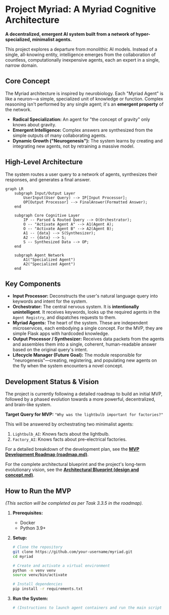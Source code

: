 # Project Myriad: A Myriad Cognitive Architecture

**A decentralized, emergent AI system built from a network of hyper-specialized, minimalist agents.**

This project explores a departure from monolithic AI models. Instead of a single, all-knowing entity, intelligence emerges from the collaboration of countless, computationally inexpensive agents, each an expert in a single, narrow domain.

## Core Concept

The Myriad architecture is inspired by neurobiology. Each "Myriad Agent" is like a neuron—a simple, specialized unit of knowledge or function. Complex reasoning isn't performed by any single agent; it's an **emergent property** of the network.

-   **Radical Specialization:** An agent for "the concept of gravity" only knows about gravity.
-   **Emergent Intelligence:** Complex answers are synthesized from the simple outputs of many collaborating agents.
-   **Dynamic Growth ("Neurogenesis"):** The system learns by creating and integrating new agents, not by retraining a massive model.

## High-Level Architecture

The system routes a user query to a network of agents, synthesizes their responses, and generates a final answer.

```mermaid
graph LR
    subgraph Input/Output Layer
        UserInput(User Query) --> IP[Input Processor];
        OP[Output Processor] --> FinalAnswer(Formatted Answer);
    end

    subgraph Core Cognitive Layer
        IP -- Parsed & Routed Query --> O(Orchestrator);
        O -- "Activate Agent A" --> A1(Agent A);
        O -- "Activate Agent B" --> A2(Agent B);
        A1 -- {data} --> S(Synthesizer);
        A2 -- {data} --> S;
        S -- Synthesized Data --> OP;
    end

    subgraph Agent Network
        A1("Specialized Agent")
        A2("Specialized Agent")
    end
```

## Key Components

-   **Input Processor:** Deconstructs the user's natural language query into keywords and intent for the system.
-   **Orchestrator:** The central nervous system. It is **intentionally unintelligent**. It receives keywords, looks up the required agents in the `Agent Registry`, and dispatches requests to them.
-   **Myriad Agents:** The heart of the system. These are independent microservices, each embodying a single concept. For the MVP, they are simple Flask apps with hardcoded knowledge.
-   **Output Processor / Synthesizer:** Receives data packets from the agents and assembles them into a single, coherent, human-readable answer based on the original query's intent.
-   **Lifecycle Manager (Future Goal):** The module responsible for "neurogenesis"—creating, registering, and populating new agents on the fly when the system encounters a novel concept.

## Development Status & Vision

The project is currently following a detailed roadmap to build an initial MVP, followed by a phased evolution towards a more powerful, decentralized, and brain-like system.

**Target Query for MVP:** `"Why was the lightbulb important for factories?"`

This will be answered by orchestrating two minimalist agents:
1.  `Lightbulb_AI`: Knows facts about the lightbulb.
2.  `Factory_AI`: Knows facts about pre-electrical factories.

For a detailed breakdown of the development plan, see the [**MVP Development Roadmap (roadmap.md)**](./roadmap.md).

For the complete architectural blueprint and the project's long-term evolutionary vision, see the [**Architectural Blueprint (design and concept.md)**](./design%20and%20concept.md).

## How to Run the MVP

*(This section will be completed as per Task 3.3.5 in the roadmap).*

1.  **Prerequisites:**
    -   Docker
    -   Python 3.9+

2.  **Setup:**
    ```bash
    # Clone the repository
    git clone https://github.com/your-username/myriad.git
    cd myriad

    # Create and activate a virtual environment
    python -m venv venv
    source venv/bin/activate

    # Install dependencies
    pip install -r requirements.txt
    ```

3.  **Run the System:**
    ```bash
    # (Instructions to launch agent containers and run the main script will go here)
    ```